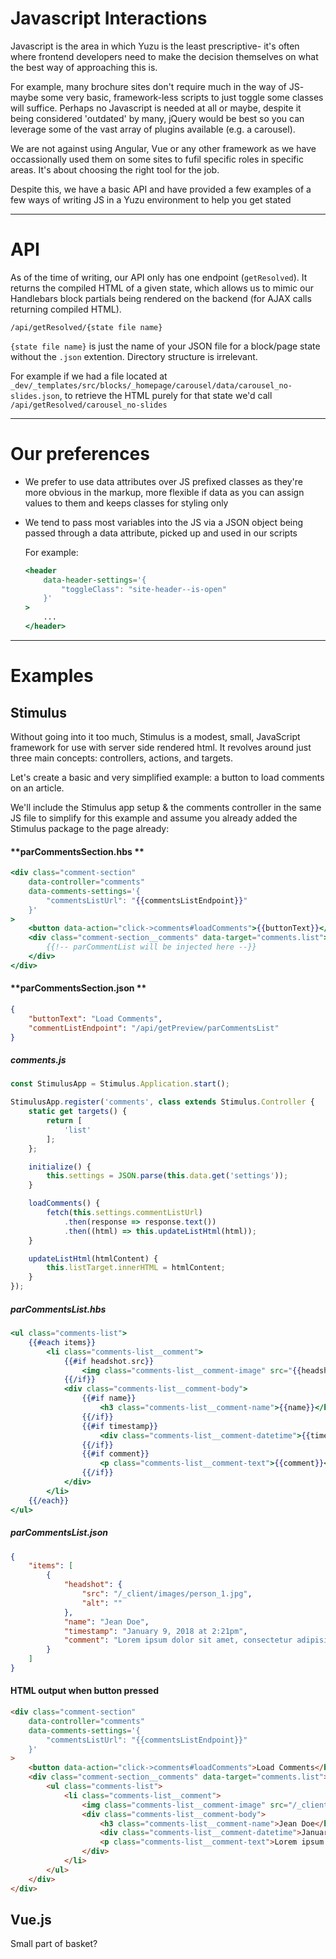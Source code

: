 # Javascript Interactions
Javascript is the area in which Yuzu is the least prescriptive- it's often where frontend developers need to make the decision themselves on what the best way of approaching this is.

For example, many brochure sites don't require much in the way of JS- maybe some very basic, framework-less scripts to just toggle some classes will suffice. Perhaps no Javascript is needed at all or maybe, despite it being considered 'outdated' by many, jQuery would be best so you can leverage some of the vast array of plugins available (e.g. a carousel).

We are not against using Angular, Vue or any other framework as we have occassionally used them on some sites to fufil specific roles in specific areas. It's about choosing the right tool for the job.

Despite this, we have a basic API and have provided a few examples of a few ways of writing JS in a Yuzu environment to help you get stated 

---

# API
As of the time of writing, our API only has one endpoint (`getResolved`). It returns the compiled HTML of a given state, which allows us to mimic our Handlebars block partials being rendered on the backend (for AJAX calls returning compiled HTML).

`/api/getResolved/{state file name}`

`{state file name}` is just the name of your JSON file for a block/page state without the `.json` extention. Directory structure is irrelevant.

For example if we had a file located at `_dev/_templates/src/blocks/_homepage/carousel/data/carousel_no-slides.json`, to retrieve the HTML purely for that state we'd call `/api/getResolved/carousel_no-slides`

---

# Our preferences
-   We prefer to use data attributes over JS prefixed classes as they're more obvious in the markup, more flexible if data as you can assign values to them and keeps classes for styling only
-   We tend to pass most variables into the JS via a JSON object being passed through a data attribute, picked up and used in our scripts

    For example:
    ```handlebars
    <header 
        data-header-settings='{
            "toggleClass": "site-header--is-open"
        }'
    >
        ...
    </header>
    ```


---

# Examples

## Stimulus
Without going into it too much, Stimulus is a modest, small, JavaScript framework for use with server side rendered html. It revolves around just three main concepts: controllers, actions, and targets.

Let's create a basic and very simplified example: a button to load comments on an article.

We'll include the Stimulus app setup & the comments controller in the same JS file to simplify for this example and assume you already added the Stimulus package to the page already:

<!-- tabs:start -->
#### **parCommentsSection.hbs **
```handlebars
<div class="comment-section"
    data-controller="comments"
    data-comments-settings='{
        "commentsListUrl": "{{commentsListEndpoint}}"
    }'
>
    <button data-action="click->comments#loadComments">{{buttonText}}</button>
    <div class="comment-section__comments" data-target="comments.list">
        {{!-- parCommentList will be injected here --}}
    </div>
</div>
```
#### **parCommentsSection.json **
```json
{
    "buttonText": "Load Comments",
    "commentListEndpoint": "/api/getPreview/parCommentsList"
}
```
##### **comments.js**
```javascript
const StimulusApp = Stimulus.Application.start();

StimulusApp.register('comments', class extends Stimulus.Controller {
	static get targets() {
		return [
			'list'
		];
	};

	initialize() {
        this.settings = JSON.parse(this.data.get('settings'));
    }

    loadComments() {
        fetch(this.settings.commentListUrl)
			.then(response => response.text())
			.then((html) => this.updateListHtml(html));
	}

	updateListHtml(htmlContent) {
		this.listTarget.innerHTML = htmlContent;
	}
}); 
```
<!-- tabs:end -->

<!-- tabs:start -->
##### **parCommentsList.hbs**
```handlebars
<ul class="comments-list">
    {{#each items}}
        <li class="comments-list__comment">
            {{#if headshot.src}}
                <img class="comments-list__comment-image" src="{{headshot.src}}" alt="{{headshot.alt}}"/>
            {{/if}}
            <div class="comments-list__comment-body">
                {{#if name}}
                    <h3 class="comments-list__comment-name">{{name}}</h3>
                {{/if}}
                {{#if timestamp}}
                    <div class="comments-list__comment-datetime">{{timestamp}}</div>
                {{/if}}
                {{#if comment}}
                    <p class="comments-list__comment-text">{{comment}}</p>
                {{/if}}
            </div>
        </li>
    {{/each}}
</ul>
```
##### **parCommentsList.json**
```json
{
    "items": [
        {
            "headshot": {
                "src": "/_client/images/person_1.jpg",
                "alt": ""
            },
            "name": "Jean Doe",
            "timestamp": "January 9, 2018 at 2:21pm",
            "comment": "Lorem ipsum dolor sit amet, consectetur adipisicing elit. Pariatur quidem laborum necessitatibus, ipsam impedit vitae autem, eum officia, fugiat saepe enim sapiente iste iure! Quam voluptas earum impedit necessitatibus, nihil?"
        }
    ]
}
```
<!-- tabs:end -->

<!-- tabs:start -->
#### **HTML output when button pressed**
```html
<div class="comment-section"
    data-controller="comments"
    data-comments-settings='{
        "commentsListUrl": "{{commentsListEndpoint}}"
    }'
>
    <button data-action="click->comments#loadComments">Load Comments</button>
    <div class="comment-section__comments" data-target="comments.list">
        <ul class="comments-list">
            <li class="comments-list__comment">
                <img class="comments-list__comment-image" src="/_client/images/person_1.jpg" alt="">
                <div class="comments-list__comment-body">
                    <h3 class="comments-list__comment-name">Jean Doe</h3>
                    <div class="comments-list__comment-datetime">January 9, 2018 at 2:21pm</div>
                    <p class="comments-list__comment-text">Lorem ipsum dolor sit amet, consectetur adipisicing elit. Pariatur quidem laborum necessitatibus, ipsam impedit vitae autem, eum officia, fugiat saepe enim sapiente iste iure! Quam voluptas earum impedit necessitatibus, nihil?</p>
                </div>
            </li>
        </ul>
    </div>
</div>
```
<!-- tabs:end -->



## Vue.js
Small part of basket?